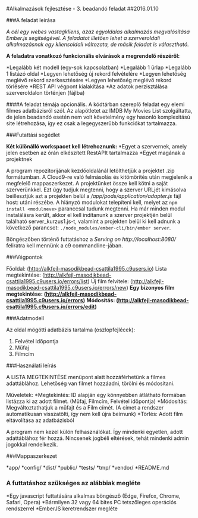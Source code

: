 #Alkalmazások fejlesztése - 3. beadandó feladat
##2016.01.10

###A feladat leírása

*A cél egy webes vastagkliens, azaz egyoldalas alkalmazás megvalósítása Ember.js segítségével. A feladatot illetően lehet a szerveroldali alkalmazásnak egy kliensoldali változata, de másik feladat is választható.* 

**A feladatra vonatkozó funkcionális elvárások a megrendelő részéről:**

*Legalább két modell (egy-sok kapcsolatban)
*Legalább 1 űrlap
*Legalább 1 listázó oldal
*Legyen lehetőség új rekord felvételére
*Legyen lehetőség meglévő rekord szerkesztésére
*Legyen lehetőség meglévő rekord törlésére
*REST API végpont kialakítása
*Az adatok perzisztálása szerveroldalon történjen (fájlba)

####A feladat témája opcionális. A kódtárban szereplő feladat egy elemi filmes adatbázisról szól. Az alapötletet az IMDB My Movies List szolgáltatta, de jelen beadandó esetén nem volt követelmény egy hasonló komplexitású site létrehozása, így ez csak a legegyszerűbb funkciókat tartalmazza.

###Futattási segédlet

**Két különálló workspacet kell létrehoznunk:**
*Egyet a szervernek, amely jelen esetben az órán elkészített RestAPIt tartalmazza
*Egyet magának a projektnek

A program repozitorijának kezdőoldalánál letölthetjük a projektet .zip formátumban. A Cloud9-re való felmásolás és kitömörítés után megjelenik a megfelelő mappaszerkezet. A projektünket össze kell kötni a saját szerverünkkel. Ezt úgy tudjuk megtenni, hogy a szerver URLjét kimásolva beillesztjük azt a projekten belül a */app/pods/application/adapter.js* fájl host: utáni részébe. A hiányzó modulokat telepíteni kell, melyet az `npm install <modulneve>` paranccsal tudunk megtenni. Ha már minden modul instalálásra került, akkor el kell indítanunk a szerver projektjén belül található server_kurzus1.js-t, valamint a projekten belül ki kell adnunk a következő parancsot: `./node_modules/ember-cli/bin/ember server`.

Böngészőben történő futtatáshoz a *Serving on http://localhost:8080/* feliratra kell mennünk a c9 commandline-jában.

###Végpontok

Főoldal: (http://alkfejl-masodikbead-csattila1995.c9users.io)
Lista megtekintése: (http://alkfejl-masodikbead-csattila1995.c9users.io/errors/list)
Új film felvitele: (http://alkfejl-masodikbead-csattila1995.c9users.io/errors/new)
**Egy bizonyos film megtekintése: (http://alkfejl-masodikbead-csattila1995.c9users.io/errors)**
**Módosítás: (http://alkfejl-masodikbead-csattila1995.c9users.io/errors/edit)**

###Adatmodell

Az oldal mögötti adatbázis tartalma (oszlopfejlécek): 
1. Felvétel időpontja 
2. Műfaj
3. Filmcím

###Használati leírás

A LISTA MEGTEKINTÉSE menüpont alatt hozzáférhetünk a filmes adattáblához. Lehetőség van filmet hozzáadni, törölni és módosítani.

Műveletek:
*Megtekintés: ID alapján egy könnyebben átlátható formában listázza ki az adott filmet. (Műfaj, Filmcím, Felvétel időpontja)
*Módosítás: Megváltoztathatjuk a műfajt és a Film címét. (A címet a rendszer automatikusan visszatölti, így nem kell újra beírnunk)
*Törlés: Adott film eltávolítása az adatbázisból

A program nem kezel külön felhasználókat. Így mindenki egyetlen, adott adattáblához fér hozzá. Nincsenek jogbéli eltérések, tehát mindenki admin jogokkal rendelkezik.

###Mappaszerkezet

*app/
*config/
*dist/
*public/
*tests/
*tmp/
*vendor/
*README.md


### A futtatáshoz szükséges az alábbiak megléte

*Egy javascript futtatására alkalmas böngésző (Edge, Firefox, Chrome, Safari, Opera)
*Bármilyen 32 vagy 64 bites PC tetszőleges operációs rendszerrel
*EmberJS keretrendszer megléte
